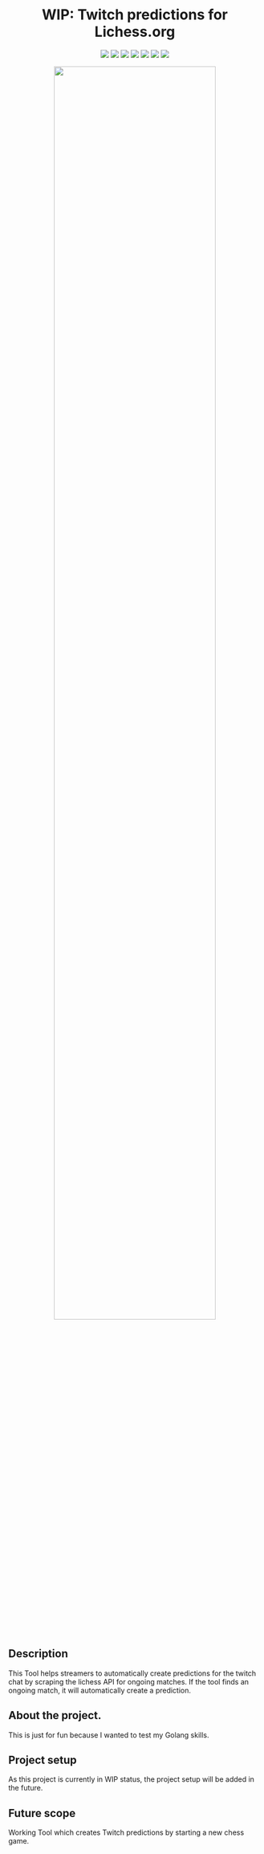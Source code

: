 <h1 align="center">WIP: Twitch predictions for Lichess.org</h1>

<p align="center">


<img src="https://img.shields.io/badge/made%20by-FerencoVonMatterhorn-blue.svg" >

<img src="https://img.shields.io/badge/go-1.16-green.svg">

<img src="https://badges.frapsoft.com/os/v1/open-source.svg?v=103" >

<img src="https://img.shields.io/github/stars/ferencovonmatterhorn/twitch-lichess-predictions.svg?style=flat">

<img src="https://img.shields.io/github/languages/top/ferencovonmatterhorn/twitch-lichess-predictions.svg">

<img src="https://img.shields.io/github/issues/ferencovonmatterhorn/twitch-lichess-predictions.svg">

<img src="https://img.shields.io/badge/PRs-welcome-brightgreen.svg?style=flat">
</p>


<p align="center">
<img src="https://felix-mittermeier.de/oldStuff/img/schach2_small.jpg" width="80%"></p>

## Description

This Tool helps streamers to automatically create predictions for the twitch chat by scraping the lichess API for
ongoing matches. If the tool finds an ongoing match, it will automatically create a prediction.

## About the project.

This is just for fun because I wanted to test my Golang skills.

## Project setup

As this project is currently in WIP status, the project setup will be added in the future.

## Future scope

Working Tool which creates Twitch predictions by starting a new chess game.